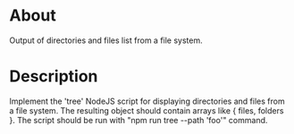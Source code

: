 # About
Output of directories and files list from a file system.
# Description
Implement the 'tree' NodeJS script for displaying directories and files from a file system. The resulting object should contain arrays like { files, folders }. The script should be run with "npm run tree --path 'foo'" command.